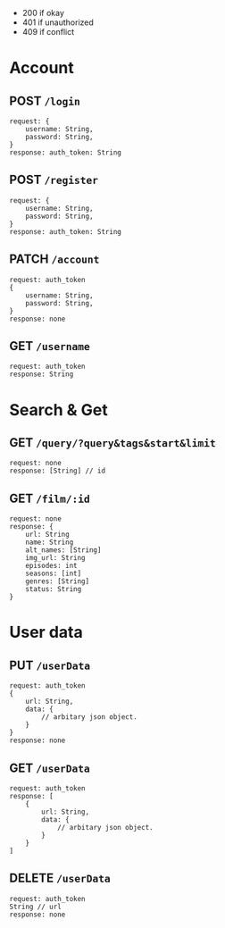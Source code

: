 - 200 if okay
- 401 if unauthorized
- 409 if conflict

# Account

## POST `/login`
```
request: {
    username: String,
    password: String,
}
response: auth_token: String
```

## POST `/register`
```
request: {
    username: String,
    password: String,
}
response: auth_token: String
```

## PATCH `/account`
```
request: auth_token
{
    username: String,
    password: String,
}
response: none
```

## GET `/username`
```
request: auth_token
response: String
```

# Search & Get

## GET `/query/?query&tags&start&limit`
```
request: none
response: [String] // id
```

## GET `/film/:id`
```
request: none
response: {
    url: String
    name: String
    alt_names: [String]
    img_url: String
    episodes: int
    seasons: [int]
    genres: [String]
    status: String
}
```

# User data

## PUT `/userData`
```
request: auth_token
{
    url: String,
    data: {
        // arbitary json object.
    }
}
response: none
```

## GET `/userData`
```
request: auth_token
response: [
    {
        url: String,
        data: {
            // arbitary json object.
        }
    }
]
```

## DELETE `/userData`
```
request: auth_token
String // url
response: none
```
